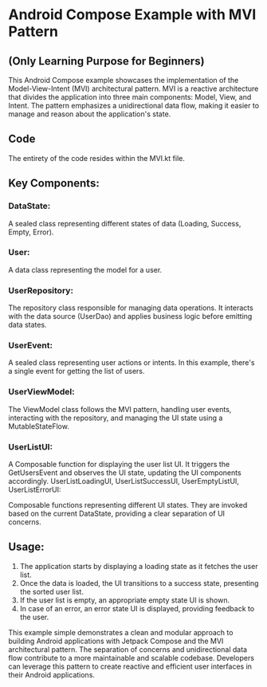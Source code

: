 
# Android Compose Example with MVI Pattern
## (Only Learning Purpose for Beginners)
This Android Compose example showcases the implementation of the Model-View-Intent (MVI) architectural pattern. MVI is a reactive architecture that divides the application into three main components: Model, View, and Intent. The pattern emphasizes a unidirectional data flow, making it easier to manage and reason about the application's state.

## Code
The entirety of the code resides within the MVI.kt file.

## Key Components:

### DataState:
A sealed class representing different states of data (Loading, Success, Empty, Error).

### User:
A data class representing the model for a user.

### UserRepository:
The repository class responsible for managing data operations. It interacts with the data source (UserDao) and applies business logic before emitting data states.

### UserEvent:
A sealed class representing user actions or intents. In this example, there's a single event for getting the list of users.

### UserViewModel:
The ViewModel class follows the MVI pattern, handling user events, interacting with the repository, and managing the UI state using a MutableStateFlow.

### UserListUI:
A Composable function for displaying the user list UI. It triggers the GetUsersEvent and observes the UI state, updating the UI components accordingly.
UserListLoadingUI, UserListSuccessUI, UserEmptyListUI, UserListErrorUI:

Composable functions representing different UI states. They are invoked based on the current DataState, providing a clear separation of UI concerns.

## Usage:
1. The application starts by displaying a loading state as it fetches the user list.
2. Once the data is loaded, the UI transitions to a success state, presenting the sorted user list.
3. If the user list is empty, an appropriate empty state UI is shown.
4. In case of an error, an error state UI is displayed, providing feedback to the user.

This example simple demonstrates a clean and modular approach to building Android applications with Jetpack Compose and the MVI architectural pattern. The separation of concerns and unidirectional data flow contribute to a more maintainable and scalable codebase. Developers can leverage this pattern to create reactive and efficient user interfaces in their Android applications.
